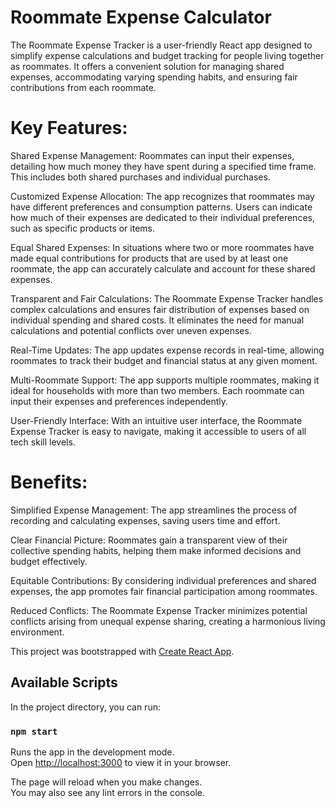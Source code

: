 # Roommate Expense Calculator

The Roommate Expense Tracker is a user-friendly React app designed to simplify expense calculations and budget tracking for people living together as roommates. It offers a convenient solution for managing shared expenses, accommodating varying spending habits, and ensuring fair contributions from each roommate.

# Key Features:

Shared Expense Management:
Roommates can input their expenses, detailing how much money they have spent during a specified time frame. This includes both shared purchases and individual purchases.

Customized Expense Allocation:
The app recognizes that roommates may have different preferences and consumption patterns. Users can indicate how much of their expenses are dedicated to their individual preferences, such as specific products or items.

Equal Shared Expenses:
In situations where two or more roommates have made equal contributions for products that are used by at least one roommate, the app can accurately calculate and account for these shared expenses.

Transparent and Fair Calculations:
The Roommate Expense Tracker handles complex calculations and ensures fair distribution of expenses based on individual spending and shared costs. It eliminates the need for manual calculations and potential conflicts over uneven expenses.

Real-Time Updates:
The app updates expense records in real-time, allowing roommates to track their budget and financial status at any given moment.

Multi-Roommate Support:
The app supports multiple roommates, making it ideal for households with more than two members. Each roommate can input their expenses and preferences independently.

User-Friendly Interface:
With an intuitive user interface, the Roommate Expense Tracker is easy to navigate, making it accessible to users of all tech skill levels.

# Benefits:

Simplified Expense Management: The app streamlines the process of recording and calculating expenses, saving users time and effort.

Clear Financial Picture: Roommates gain a transparent view of their collective spending habits, helping them make informed decisions and budget effectively.

Equitable Contributions: By considering individual preferences and shared expenses, the app promotes fair financial participation among roommates.

Reduced Conflicts: The Roommate Expense Tracker minimizes potential conflicts arising from unequal expense sharing, creating a harmonious living environment.

This project was bootstrapped with [Create React App](https://github.com/facebook/create-react-app).

## Available Scripts

In the project directory, you can run:

### `npm start`

Runs the app in the development mode.\
Open [http://localhost:3000](http://localhost:3000) to view it in your browser.

The page will reload when you make changes.\
You may also see any lint errors in the console.
